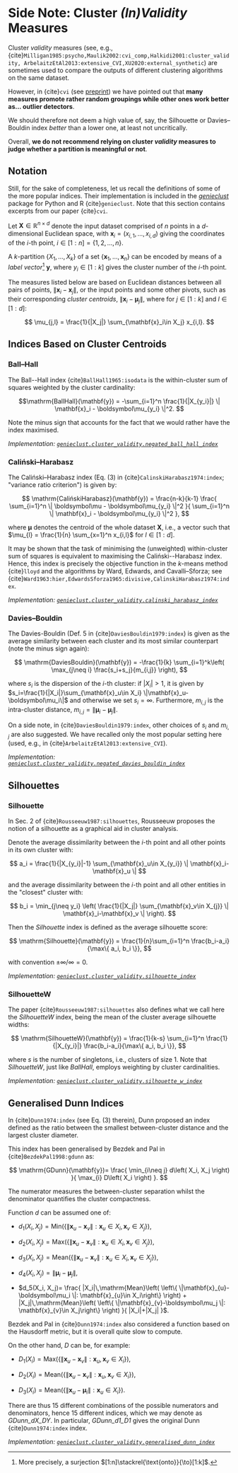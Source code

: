 



# Side Note: Cluster *(In)Validity* Measures




Cluster *validity* measures (see, e.g.,
{cite}`Milligan1985:psycho,Maulik2002:cvi_comp,Halkidi2001:cluster_validity,
ArbelaitzEtAl2013:extensive_CVI,XU2020:external_synthetic`)
are sometimes used to compare the outputs of different clustering algorithms
on the same dataset.

However, in {cite}`cvi`
(see [preprint](https://github.com/gagolews/bibliography/raw/master/preprints/2021cvi.pdf))
we have pointed out that **many measures
promote rather random groupings while other ones work better
as... outlier detectors**.

We should therefore not deem a high value of, say,
the Silhouette or Davies–Bouldin index *better* than a lower one,
at least not uncritically.

Overall, **we do not recommend relying on cluster *validity* measures
to judge whether a partition is meaningful or not**.



## Notation

Still, for the sake of completeness, let us recall the definitions
of some of the more popular indices. Their implementation is included
in the [*genieclust*](https://genieclust.gagolewski.com/) package for Python
and R {cite}`genieclust`.
Note that this section contains excerpts from our paper {cite}`cvi`.


Let $\mathbf{X}\in\mathbb{R}^{n\times d}$ denote the input dataset
comprised of $n$ points in a $d$-dimensional Euclidean space, with
$\mathbf{x}_i = (x_{i,1},\dots,x_{i,d})$ giving the coordinates of
the $i$-th point, $i\in[1:n]=\{1,2,\dots,n\}$.

A $k$-partition $\{X_1,\dots,X_k\}$ of a set
$\{\mathbf{x}_1, \dots, \mathbf{x}_n\}$
can be encoded by means of a *label vector*[^footsurj] $\mathbf{y}$, where
$y_i\in[1:k]$ gives the cluster number of the $i$-th point.

[^footsurj]: More precisely, a surjection $[1:n]\stackrel{\text{onto}}{\to}[1:k]$.


The measures listed below are based on Euclidean distances between all pairs
of points, $\|\mathbf{x}_i-\mathbf{x}_j\|$, or the input points and some
other pivots, such as their corresponding *cluster centroids*,
$\|\mathbf{x}_i-\boldsymbol\mu_j\|,$ where for $j\in[1:k]$ and $l\in[1:d]$:

$$
\mu_{j,l} = \frac{1}{|X_j|} \sum_{\mathbf{x}_i\in X_j} x_{i,l}.
$$






## Indices Based on Cluster Centroids

### Ball–Hall


The Ball--Hall index {cite}`BallHall1965:isodata` is the within-cluster
sum of squares weighted by the cluster cardinality:

$$\mathrm{BallHall}(\mathbf{y}) = -\sum_{i=1}^n \frac{1}{|X_{y_i}|}
\| \mathbf{x}_i - \boldsymbol\mu_{y_i} \|^2.
$$


Note the minus sign that accounts for the fact that we would rather
have the index maximised.

*Implementation: [`genieclust.cluster_validity.negated_ball_hall_index`](https://genieclust.gagolewski.com/genieclust_cluster_validity.html)*



### Caliński–Harabasz


The Caliński–Harabasz index (Eq. (3) in {cite}`CalinskiHarabasz1974:index`;
"variance ratio criterion") is given by:

$$
\mathrm{CalińskiHarabasz}(\mathbf{y}) =
\frac{n-k}{k-1}
\frac{
\sum_{i=1}^n   \| \boldsymbol\mu - \boldsymbol\mu_{y_i} \|^2
}{
\sum_{i=1}^n   \| \mathbf{x}_i - \boldsymbol\mu_{y_i} \|^2
},
$$

where $\boldsymbol\mu$ denotes the centroid of the whole dataset $\mathbf{X}$,
i.e., a vector such that
$\mu_{l} = \frac{1}{n} \sum_{x=1}^n x_{i,l}$ for $l\in[1:d]$.

It may be shown that the task of minimising the (unweighted) within-cluster
sum of squares is equivalent to maximising the Caliński--Harabasz index.
Hence, this index is precisely the objective function in the $k$-means method
{cite}`lloyd` and the algorithms by Ward, Edwards, and Cavalli–Sforza;
see {cite}`Ward1963:hier,EdwardsSforza1965:divisive,CalinskiHarabasz1974:index`.

*Implementation: [`genieclust.cluster_validity.calinski_harabasz_index`](https://genieclust.gagolewski.com/genieclust_cluster_validity.html)*



### Davies–Bouldin

The Davies-Bouldin (Def. 5 in {cite}`DaviesBouldin1979:index`)
is given as the average similarity between each cluster and its most
similar counterpart (note the minus sign again):

$$
\mathrm{DaviesBouldin}(\mathbf{y}) =
-\frac{1}{k}
\sum_{i=1}^k\left(
\max_{j\neq i}
\frac{s_i+s_j}{m_{i,j}}
\right),
$$

where $s_i$ is the dispersion of the $i$-th cluster: if
$|X_i|>1$, it is given by
$s_i=\frac{1}{|X_i|}\sum_{\mathbf{x}_u\in X_i} \|\mathbf{x}_u-\boldsymbol\mu_i\|$
and otherwise we set $s_i=\infty$. Furthermore, $m_{i,j}$ is the
intra-cluster distance, $m_{i,j}=\|\boldsymbol\mu_i-\boldsymbol\mu_j\|$.

On a side note, in {cite}`DaviesBouldin1979:index`, other choices of $s_i$
and $m_{i,j}$ are also suggested. We have recalled only the most popular setting
here (used, e.g., in {cite}`ArbelaitzEtAl2013:extensive_CVI`).

*Implementation: [`genieclust.cluster_validity.negated_davies_bouldin_index`](https://genieclust.gagolewski.com/genieclust_cluster_validity.html)*



## Silhouettes

### Silhouette

In Sec. 2 of {cite}`Rousseeuw1987:silhouettes`, Rousseeuw proposes the notion of
a silhouette as a graphical aid in cluster analysis.

Denote the average dissimilarity between the $i$-th point and all other
points in its own cluster with:

$$
a_i = \frac{1}{|X_{y_i}|-1} \sum_{\mathbf{x}_u\in X_{y_i}} \| \mathbf{x}_i-\mathbf{x}_u \|
$$

and the average dissimilarity between the $i$-th point and all other
entities in the "closest" cluster with:

$$
b_i = \min_{j\neq y_i} \left(
\frac{1}{|X_j|} \sum_{\mathbf{x}_v\in X_{j}} \| \mathbf{x}_i-\mathbf{x}_v \|
\right).
$$

Then the *Silhouette* index is defined as the average
silhouette score:

$$
\mathrm{Silhouette}(\mathbf{y}) = \frac{1}{n}\sum_{i=1}^n \frac{b_i-a_i}{\max\{ a_i, b_i \}},
$$

with convention $\pm\infty/\infty=0$.

*Implementation: [`genieclust.cluster_validity.silhouette_index`](https://genieclust.gagolewski.com/genieclust_cluster_validity.html)*


### SilhouetteW


The paper {cite}`Rousseeuw1987:silhouettes` also defines
what we call here the *SilhouetteW* index,
being the mean of the cluster average silhouette widths:

$$
\mathrm{SilhouetteW}(\mathbf{y}) = \frac{1}{k-s}
\sum_{i=1}^n
\frac{1}{|X_{y_i}|}
\frac{b_i-a_i}{\max\{ a_i, b_i \}},
$$

where $s$ is the number of singletons, i.e., clusters of size 1.
Note that *SilhouetteW*, just like *BallHall*, employs
weighting by cluster cardinalities.


*Implementation: [`genieclust.cluster_validity.silhouette_w_index`](https://genieclust.gagolewski.com/genieclust_cluster_validity.html)*


## Generalised Dunn Indices

In {cite}`Dunn1974:index` (see Eq. (3) therein),
Dunn proposed an index defined as the
ratio between the smallest between-cluster distance and the largest
cluster diameter.

This index has been generalised by Bezdek and Pal in
{cite}`BezdekPal1998:gdunn` as:

$$
\mathrm{GDunn}(\mathbf{y})=
\frac{
\min_{i\neq j} d\left( X_i, X_j \right)
}{
\max_{i} D\left( X_i \right)
}.
$$

The numerator measures the between-cluster separation whilst the
denominator quantifies the cluster compactness.

Function $d$ can be assumed one of:

-   $d_1(X_i, X_j)=\mathrm{Min}\left(
    \left\{ \|\mathbf{x}_{u}-\mathbf{x}_{v}\|: \mathbf{x}_{u}\in X_i, \mathbf{x}_{v}\in X_j\right\}
    \right)$,

-   $d_2(X_i, X_j)=\mathrm{Max}\left(
    \left\{ \|\mathbf{x}_{u}-\mathbf{x}_{v}\|: \mathbf{x}_{u}\in X_i, \mathbf{x}_{v}\in X_j \right\}
    \right)$,

-   $d_3(X_i, X_j)=\mathrm{Mean}\left(
    \left\{ \|\mathbf{x}_{u}-\mathbf{x}_{v}\|: \mathbf{x}_{u}\in X_i, \mathbf{x}_{v}\in X_j \right\}
    \right)$,

-   $d_4(X_i, X_j)= \|\boldsymbol\mu_i-\boldsymbol\mu_j\|$,

-   $d_5(X_i, X_j)=
    \frac{
    |X_i|\,\mathrm{Mean}\left(
    \left\{ \|\mathbf{x}_{u}-\boldsymbol\mu_i \|: \mathbf{x}_{u}\in X_i\right\}
    \right)
    +
    |X_j|\,\mathrm{Mean}\left(
    \left\{ \|\mathbf{x}_{v}-\boldsymbol\mu_j \|: \mathbf{x}_{v}\in X_j\right\}
    \right)
    }{
    |X_i|+|X_j|
    }$.

Bezdek and Pal in {cite}`Dunn1974:index` also considered a function
based on the Hausdorff metric, but it is overall quite slow to compute.

On the other hand, $D$ can be, for example:

-   $D_1(X_i)=\mathrm{Max}\left(
    \left\{ \|\mathbf{x}_{u}-\mathbf{x}_{v}\|: \mathbf{x}_{u},\mathbf{x}_{v}\in X_i\right\}
    \right)$,

-   $D_2(X_i)=\mathrm{Mean}\left(
    \left\{ \|\mathbf{x}_{u}-\mathbf{x}_{v}\|: \mathbf{x}_{u},\mathbf{x}_{v}\in X_i\right\}
    \right)$,

-   $D_3(X_i)=\mathrm{Mean}\left(
    \left\{ \|\mathbf{x}_{u}-\boldsymbol\mu_i\|: \mathbf{x}_{u}\in X_i\right\}
    \right)$.

There are thus 15 different combinations of the possible numerators and
denominators, hence 15 different indices, which we may denote
as *GDunn_dX_DY*. In particular, *GDunn_d1_D1* gives the original Dunn
{cite}`Dunn1974:index` index.


*Implementation: [`genieclust.cluster_validity.generalised_dunn_index`](https://genieclust.gagolewski.com/genieclust_cluster_validity.html)*

